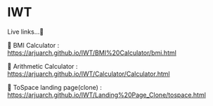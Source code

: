 # IWT

Live links...💫

🤍 BMI Calculator : https://arjuarch.github.io/IWT/BMI%20Calculator/bmi.html

🖤 Arithmetic Calculator : https://arjuarch.github.io/IWT/Calculator/Calculator.html

💝 ToSpace landing page(clone) : https://arjuarch.github.io/IWT/Landing%20Page_Clone/tospace.html
